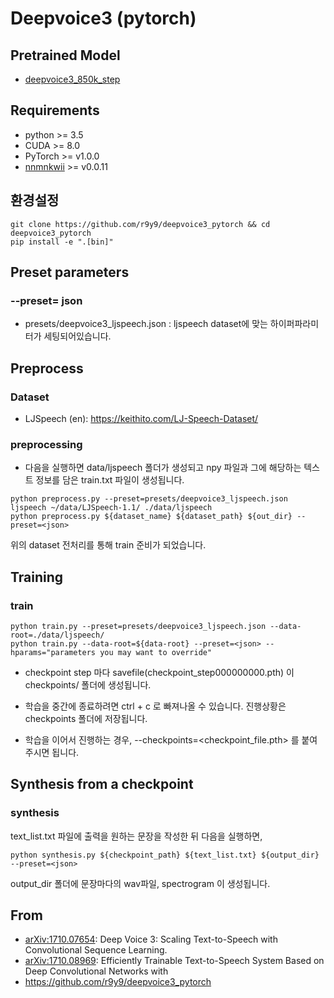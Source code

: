 # Deepvoice3 (pytorch)

## Pretrained Model
- [deepvoice3_850k_step](https://drive.google.com/file/d/1pld6kbZQFRqfXeymD0DA4H71cjPv8WtC/view?usp=sharing)


## Requirements
- python >= 3.5
- CUDA >= 8.0
- PyTorch >= v1.0.0
- [nnmnkwii](https://github.com/r9y9/nnmnkwii) >= v0.0.11

## 환경설정
```
git clone https://github.com/r9y9/deepvoice3_pytorch && cd deepvoice3_pytorch
pip install -e ".[bin]"
```
## Preset parameters
### --preset= json
- presets/deepvoice3_ljspeech.json : ljspeech dataset에 맞는 하이퍼파라미터가 세팅되어있습니다.

## Preprocess
### Dataset
- LJSpeech (en): https://keithito.com/LJ-Speech-Dataset/

### preprocessing
- 다음을 실행하면 data/ljspeech 폴더가 생성되고 npy 파일과 그에 해당하는 텍스트 정보를 담은 train.txt 파일이 생성됩니다.
```
python preprocess.py --preset=presets/deepvoice3_ljspeech.json ljspeech ~/data/LJSpeech-1.1/ ./data/ljspeech
python preprocess.py ${dataset_name} ${dataset_path} ${out_dir} --preset=<json>
```
위의 dataset 전처리를 통해 train  준비가 되었습니다.

## Training
### train
```
python train.py --preset=presets/deepvoice3_ljspeech.json --data-root=./data/ljspeech/
python train.py --data-root=${data-root} --preset=<json> --hparams="parameters you may want to override"
```
- checkpoint step 마다 savefile(checkpoint_step000000000.pth) 이 checkpoints/ 폴더에 생성됩니다.
- 학습을 중간에 종료하려면 ctrl + c 로 빠져나올 수 있습니다. 진행상황은 checkpoints 폴더에 저장됩니다.

- 학습을 이어서 진행하는 경우, --checkpoints=<checkpoint_file.pth> 를 붙여주시면 됩니다.

## Synthesis from a checkpoint
### synthesis

text_list.txt 파일에 출력을 원하는 문장을 작성한 뒤 다음을 실행하면,

```
python synthesis.py ${checkpoint_path} ${text_list.txt} ${output_dir} --preset=<json>
```

output_dir 폴더에 문장마다의 wav파일, spectrogram 이 생성됩니다.


## From
- [arXiv:1710.07654](https://arxiv.org/abs/1710.07654): Deep Voice 3: Scaling Text-to-Speech with Convolutional Sequence Learning.
- [arXiv:1710.08969](https://arxiv.org/abs/1710.08969): Efficiently Trainable Text-to-Speech System Based on Deep Convolutional Networks with 
- https://github.com/r9y9/deepvoice3_pytorch

